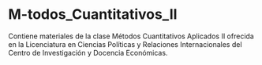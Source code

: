# M-todos_Cuantitativos_II
Contiene materiales de la clase Métodos Cuantitativos Aplicados II ofrecida en la Licenciatura en Ciencias Políticas y Relaciones Internacionales del Centro de Investigación y Docencia Económicas. 
